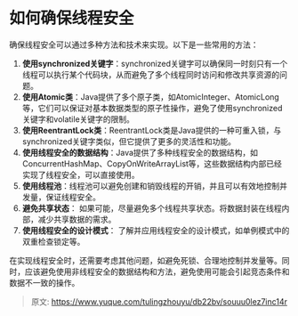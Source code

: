 # 如何确保线程安全

确保线程安全可以通过多种方法和技术来实现。以下是一些常用的方法：

1. **使用synchronized关键字**：synchronized关键字可以确保同一时刻只有一个线程可以执行某个代码块，从而避免了多个线程同时访问和修改共享资源的问题。
2. **使用Atomic类**：Java提供了多个原子类，如AtomicInteger、AtomicLong等，它们可以保证对基本数据类型的原子性操作，避免了使用synchronized关键字和volatile关键字的限制。
3. **使用ReentrantLock类**：ReentrantLock类是Java提供的一种可重入锁，与synchronized关键字类似，但它提供了更多的灵活性和功能。
4. **使用线程安全的数据结构**：Java提供了多种线程安全的数据结构，如ConcurrentHashMap、CopyOnWriteArrayList等，这些数据结构内部已经实现了线程安全，可以直接使用。
5. **使用线程池**：线程池可以避免创建和销毁线程的开销，并且可以有效地控制并发量，保证线程安全。
6. **避免共享状态**： 如果可能，尽量避免多个线程共享状态。将数据封装在线程内部，减少共享数据的需求。
7. **使用线程安全的设计模式**： 了解并应用线程安全的设计模式，如单例模式中的双重检查锁定等。

在实现线程安全时，还需要考虑其他问题，如避免死锁、合理地控制并发量等。同时，应该避免使用非线程安全的数据结构和方法，避免使用可能会引起竞态条件和数据不一致的操作。



> 原文: <https://www.yuque.com/tulingzhouyu/db22bv/souuu0lez7inc14r>